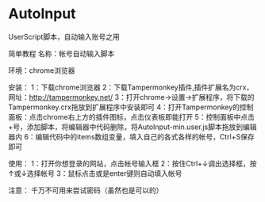 # AutoInput
UserScript脚本，自动输入账号之用

简单教程
名称：帐号自动输入脚本

环境：chrome浏览器

安装：
1：下载chrome浏览器
2：下载Tampermonkey插件,插件扩展名为crx，网址：http://tampermonkey.net/
3：打开chrome->设置->扩展程序，将下载的Tampermonkey.crx拖放到扩展程序中安装即可
4：打开Tampermonkey的控制面板：点击chrome右上方的插件图标，点击仪表板即能打开
5：控制面板中点击+号，添加脚本，将编辑器中代码删除，将AutoInput-min.user.js脚本拖放到编辑器内
6：编辑代码中的items数组变量，填入自己的各式各样的帐号，Ctrl+S保存即可

使用：
1：打开你想登录的网站，点击帐号输入框
2：按住Ctrl+↓调出选择框，按↑或↓选择帐号
3：鼠标点击或是enter键则自动填入帐号

注意：
千万不可用来尝试密码（虽然也是可以的）
